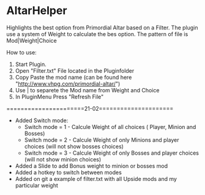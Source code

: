 # AltarHelper
Highlights the best option from Primordial Altar based on a Filter.
The plugin use a system of Weight to calculate the bes option.
The pattern of file is Mod|Weight|Choice

How to use:

1. Start Plugin.  
2. Open "Filter.txt" File located in the Pluginfolder  
3. Copy Paste the mod name  (can be found here  "http://www.vhpg.com/primordial-altar/")
4. Use | to separete the Mod name from Weight and Choice
5. In PluginMenu Press "Refresh File"


======================21-02=====================
* Added Switch mode:
  - Switch mode = 1 - Calcule Weight of all choices ( Player, Minion and Bosses)
  - Switch mode = 2 - Calcule Weight of only Minions and player choices (will not show bosses choices)
  - Switch mode = 3 - Calcule Weight of only Bosses and player choices (will not show minion choices)
* Added a Slide to add Bonus weight to minion or bosses mod
* Added a hotkey to switch between modes
* Added on git a example of filter.txt with all Upside mods and my particular weight
  

